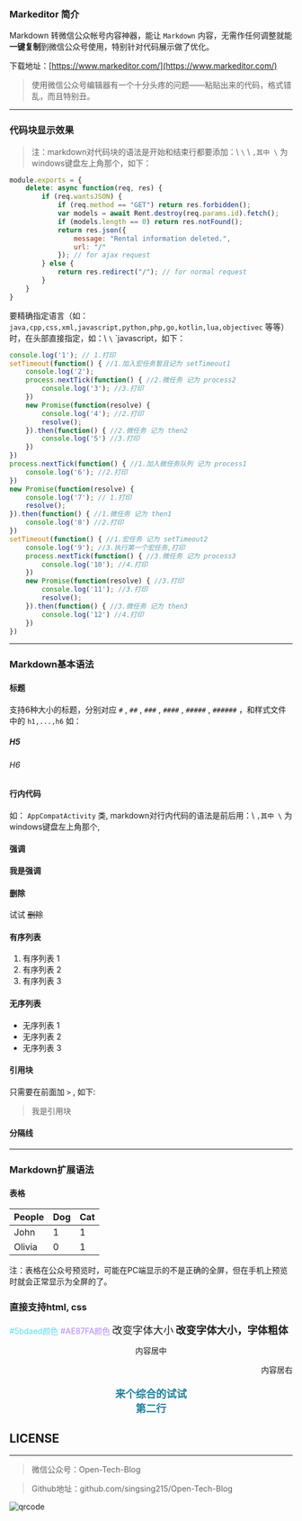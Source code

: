 ### Markeditor 简介

Markdown 转微信公众帐号内容神器，能让 `Markdown` 内容，无需作任何调整就能**一键复制**到微信公众号使用，特别针对代码展示做了优化。

下载地址：[https://www.markeditor.com/](https://www.markeditor.com/)

> 使用微信公众号编辑器有一个十分头疼的问题——粘贴出来的代码，格式错乱，而且特别丑。

***

### 代码块显示效果

> 注：markdown对代码块的语法是开始和结束行都要添加：\ `\` \ `,其中 \` 为windows键盘左上角那个，如下：

``` javascript
module.exports = {
    delete: async function(req, res) {
        if (req.wantsJSON) {
            if (req.method == "GET") return res.forbidden();
            var models = await Rent.destroy(req.params.id).fetch();
            if (models.length == 0) return res.notFound();
            return res.json({
                message: "Rental information deleted.",
                url: "/"
            }); // for ajax request
        } else {
            return res.redirect("/"); // for normal request
        }
    }
}
```

要精确指定语言（如： `java,cpp,css,xml,javascript,python,php,go,kotlin,lua,objectivec` 等等）时，在头部直接指定，如：\ `\` \`javascript，如下：

``` javascript
console.log('1'); // 1.打印
setTimeout(function() { //1.加入宏任务暂且记为 setTimeout1
    console.log('2');
    process.nextTick(function() { //2.微任务 记为 process2
        console.log('3'); //3.打印
    })
    new Promise(function(resolve) {
        console.log('4'); //2.打印
        resolve();
    }).then(function() { //2.微任务 记为 then2
        console.log('5') //3.打印
    })
})
process.nextTick(function() { //1.加入微任务队列 记为 process1
    console.log('6'); //2.打印
})
new Promise(function(resolve) {
    console.log('7'); // 1.打印
    resolve();
}).then(function() { //1.微任务 记为 then1
    console.log('8') //2.打印
})
setTimeout(function() { //1.宏任务 记为 setTimeout2
    console.log('9'); //3.执行第一个宏任务,打印
    process.nextTick(function() { //3.微任务 记为 process3
        console.log('10'); //4.打印
    })
    new Promise(function(resolve) { //3.打印
        console.log('11'); //3.打印
        resolve();
    }).then(function() { //3.微任务 记为 then3
        console.log('12') //4.打印
    })
})
```

***

### Markdown基本语法

#### 标题

支持6种大小的标题，分别对应 `#` , `##` , `###` , `####` , `#####` , `######` ，和样式文件中的 `h1,...,h6` 如：

##### H5

###### H6

#### 行内代码

如： `AppCompatActivity` 类, markdown对行内代码的语法是前后用：\ `,其中 \` 为windows键盘左上角那个, 

#### 强调

**我是强调**

#### 删除

试试 ~~删除~~

#### 有序列表

1. 有序列表 1
2. 有序列表 2
3. 有序列表 3

#### 无序列表

* 无序列表 1
* 无序列表 2
* 无序列表 3

#### 引用块

只需要在前面加 `>` , 如下:

> 我是引用块

#### 分隔线

***

### Markdown扩展语法

#### 表格

| People | Dog | Cat |
|-----|-----|------|
| John | 1   | 1 |
| Olivia | 0   | 1 |

注：表格在公众号预览时，可能在PC端显示的不是正确的全屏，但在手机上预览时就会正常显示为全屏的了。

### 直接支持html, css

<span  style="color: #5bdaed; ">#5bdaed颜色</span>
<span  style="color: #AE87FA; ">#AE87FA颜色</span>
<span  style="font-size:1.3em; ">改变字体大小</span>
<span  style="font-size:1.3em; font-weight: bold; ">改变字体大小，字体粗体</span>
<p style="text-align:center">内容居中</p>
<p style="text-align:right">内容居右</p>
<p style="text-align:center; color:#1e819e; font-size:1.3em; font-weight: bold; ">
来个综合的试试
<br/>
第二行
</p>

## LICENSE

***
> 微信公众号：Open-Tech-Blog

> Github地址：github.com/singsing215/Open-Tech-Blog

![qrcode](https://m.qpic.cn/psc?/V537Qnpi0OXnJm2Konin077jks4ap2ow/bqQfVz5yrrGYSXMvKr.cqZs491lneOtH7kLYV2wRHulaIh6H8AG0sOgrRV5IOzhOeBPqvFlOAcjrjqxHkjHf.PFLhGbXhv2NOlTTJqCDHuw!/b&bo=WAFYAQAAAAABByA!&rf=viewer_4)